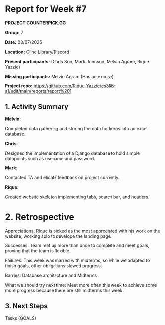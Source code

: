 # Report for Week #7
**PROJECT COUNTERPICK.GG**

**Group:** 7

**Date:** 03/07/2025

**Location:** Cline Library/Discord

**Present participants:** (Chris Son, Mark Johnson, Melvin Agram, Rique Yazzie)

**Missing participants:** Melvin Agram (Has an excuse)

**Project repo:** https://github.com/Rique-Yazzie/cs386-a1/edit/main/reports/report%201

## 1. Activity Summary

**Melvin**: 

Completed data gathering and storing the data for heros into an excel database.

**Chris**: 

Designed the implementation of a Django database to hold simple datapoints such as usename and password.

**Mark**: 

Contacted TA and elicate feedback on project currently.

**Rique**: 

Created website skeleton implementing tabs, search bar, and headers.

# 2. Retrospective

Appreciations: Rique is picked as the most appreciated with his work on the website, working solo to develope the landing page.

Successes: Team met up more than once to complete and meet goals, proving that the team is flexible.

Failures: This week was marred with midterms, so while we adapted to finish goals, other obligations slowed progress.

Barries: Database architecture and Midterms

What we should try next time: Meet more often this week to achieve some more progress because there are still midterms this week.

## 3. Next Steps

Tasks (GOALS)

